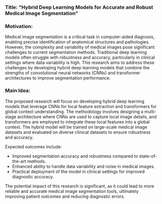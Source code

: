 ### Title: "Hybrid Deep Learning Models for Accurate and Robust Medical Image Segmentation"

### Motivation:
Medical image segmentation is a critical task in computer-aided diagnosis, enabling precise identification of anatomical structures and pathologies. However, the complexity and variability of medical images pose significant challenges to current segmentation methods. Traditional deep learning models often struggle with robustness and accuracy, particularly in clinical settings where data variability is high. This research aims to address these challenges by developing hybrid deep learning models that combine the strengths of convolutional neural networks (CNNs) and transformer architectures to improve segmentation performance.

### Main Idea:
The proposed research will focus on developing hybrid deep learning models that leverage CNNs for local feature extraction and transformers for global context understanding. The methodology involves designing a multi-stage architecture where CNNs are used to capture local image details, and transformers are employed to integrate these local features into a global context. The hybrid model will be trained on large-scale medical image datasets and evaluated on diverse clinical datasets to ensure robustness and accuracy.

Expected outcomes include:
- Improved segmentation accuracy and robustness compared to state-of-the-art methods.
- Enhanced ability to handle data variability and noise in medical images.
- Practical deployment of the model in clinical settings for improved diagnostic accuracy.

The potential impact of this research is significant, as it could lead to more reliable and accurate medical image segmentation tools, ultimately improving patient outcomes and reducing diagnostic errors.